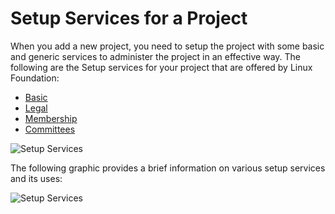 # Setup Services for a Project

When you add a new project, you need to setup the project with some basic and generic services to administer the project in an effective way. The following are the Setup services for your project that are offered by Linux Foundation:

* [Basic](https://docs.linuxfoundation.org/lfx/project-control-center-pre-release/setup-services-for-a-project/basic-setup-for-a-project)
* [Legal](https://docs.linuxfoundation.org/lfx/project-control-center-pre-release/setup-services-for-a-project/legal-setup-for-a-project)
* [Membership](https://docs.linuxfoundation.org/lfx/project-control-center-pre-release/setup-services-for-a-project/membership-setup-for-a-project)
* [Committees](https://docs.linuxfoundation.org/lfx/project-control-center-pre-release/setup-services-for-a-project/committees-setup-for-a-project)

![Setup Services](https://files.gitbook.com/v0/b/gitbook-28427.appspot.com/o/assets%2F-MT\_pAMg4FUQlUpKbPvg%2F-MYVnmHPXqlzGuPsavaO%2F-MYVq1teYLkaPuJZzPJC%2FSetup.png?alt=media\&token=bbbc685c-c031-46f0-9078-9d81683c1b53)

The following graphic provides a brief information on various setup services and its uses:

![Setup Services](https://files.gitbook.com/v0/b/gitbook-28427.appspot.com/o/assets%2F-MT\_pAMg4FUQlUpKbPvg%2F-MgW1vtduJK6YP0Y56Yh%2F-MgWSiiG\_fj2Oc4XO\_l4%2FLF\_Basic%20Services.png?alt=media\&token=c8df9e85-e767-430f-bca4-1c6d3d3662ca)
